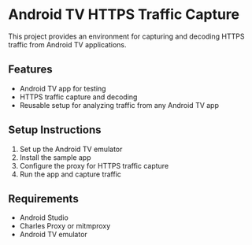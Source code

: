 # Android TV HTTPS Traffic Capture

This project provides an environment for capturing and decoding HTTPS traffic from Android TV applications.

## Features

- Android TV app for testing
- HTTPS traffic capture and decoding
- Reusable setup for analyzing traffic from any Android TV app

## Setup Instructions

1. Set up the Android TV emulator
2. Install the sample app
3. Configure the proxy for HTTPS traffic capture
4. Run the app and capture traffic

## Requirements

- Android Studio
- Charles Proxy or mitmproxy
- Android TV emulator